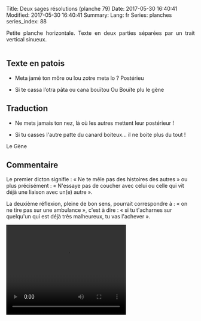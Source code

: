 Title: Deux sages résolutions  (planche 79)
Date: 2017-05-30 16:40:41
Modified: 2017-05-30 16:40:41
Summary: 
Lang: fr
Series: planches
series_index: 88

<p style="text-align:justify;">Petite planche horizontale. Texte en
deux parties séparées par un trait vertical sinueux.</p>

<figure class="image-block" style="float: center;">
  <img alt="" src="{static}/images/planche_79.png">
  <figcaption style="max-width: 680px"></figcaption>
</figure>

## Texte en patois

- Meta jamé ton môre ou  lou  zotre  meta  lo ?  Postérieu

- Si te cassa l’otra pâta ou cana bouïtou Ou Bouïte plu le gène


## Traduction

- Ne mets jamais ton nez, là où les autres mettent leur postérieur !

- Si tu casses l'autre patte du canard boiteux… il ne boite plus du tout !

Le Gène

## Commentaire

Le premier dicton signifie : « Ne te mêle pas des histoires des
autres » ou plus précisément : « N'essaye pas de coucher avec celui ou
celle qui vit déjà une liaison avec un(e) autre ».

La deuxième réflexion, pleine de bon sens, pourrait correspondre à :
« on ne tire pas sur une ambulance », c'est à dire : « si tu
t'acharnes sur quelqu'un qui est déjà très malheureux, tu vas
l'achever ».

<video width="320" height="240" controls>
  <source src="https://d1njpgd0ygatdn.cloudfront.net/video_79.mp4" type="video/mp4">
</video>
